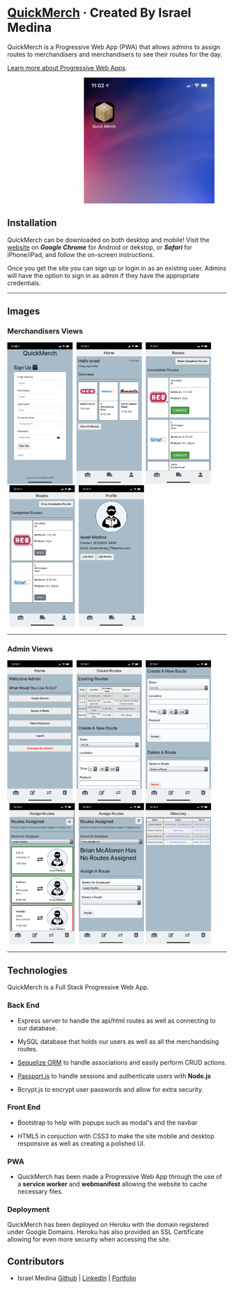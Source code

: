 # [QuickMerch](https://quickmerch.app/) &middot; Created By Israel Medina

QuickMerch is a Progressive Web App (PWA) that allows admins to assign routes to merchandisers and merchandisers to see their routes for the day. 


[Learn more about Progressive Web Apps](https://web.dev/pwa-checklist/).

<img alt = "QuickMerch App Icon" src="./public/assets/images/README-images/IMG_2271.jpg" style="width: 300px; margin-left: 35%" />

## Installation

QuickMerch can be downloaded on both desktop and mobile! Visit the [website](https://quickmerch.app) on **_Google Chrome_** for Android or dekstop, or **_Safari_** for iPhone/iPad, and follow the on-screen instructions.  

Once you get the site you can sign up or login in as an existing user. Admins will have the option to sign in as admin if they have the appropriate credentials. 

---

## Images


### Merchandisers Views 

<img alt = "Sign Up Page" src="./public/assets/images/README-images/IMG_2272.PNG" style="width: 150px;" />

<img alt = "User Home Page" src="./public/assets/images/README-images/IMG_2273.PNG" style="width: 150px; margin-left: 1%" />

<img alt = "Routes Incomplete Page" src="./public/assets/images/README-images/IMG_2274.PNG" style="width: 150px; margin-left: 1%" />

<img alt = "Routes Completed Page" src="./public/assets/images/README-images/IMG_2276.PNG" style="width: 150px; margin-left: 1%" />

<img alt = "Profile Page" src="./public/assets/images/README-images/IMG_2277.PNG" style="width: 150px;margin-left: 1%" />



--- 

### Admin Views

<img alt = "Admin Home Page" src="./public/assets/images/README-images/IMG_2278.PNG" style="width: 150px;" />

<img alt = "Create Routes Page" src="./public/assets/images/README-images/IMG_2279.PNG" style="width: 150px;margin-left: 1%" />

<img alt = "Create Routes Page Cont." src="./public/assets/images/README-images/IMG_2280.PNG" style="width: 150px;margin-left: 1%" />

<img alt = "Assign Routes Page" src="./public/assets/images/README-images/IMG_2281.PNG" style="width: 150px;margin-left: 1%" />

<img alt = "Assign Routes Alt." src="./public/assets/images/README-images/IMG_2282.PNG" style="width: 150px;margin-left: 1%" />

<img alt = "Directory Page" src="./public/assets/images/README-images/IMG_2284.PNG" style="width: 150px;" />

---

## Technologies

QuickMerch is a Full Stack Progressive Web App. 

### Back End

* Express server to handle the api/html routes as well as connecting to our database. 

* MySQL database that holds our users as well as all the merchandising routes.

* [Sequelize ORM](https://sequelize.org/v5/) to handle associations and easily perform CRUD actions.

* [Passport.js](http://www.passportjs.org/) to handle sessions and authenticate users with **Node.js**

* Bcrypt.js to encrypt user passwords and allow for extra security.

### Front End

* Bootstrap to help with popups such as modal's and the navbar

* HTML5 in conjuction with CSS3 to make the site mobile and desktop responsive as well as creating a polished UI. 

### PWA

* QuickMerch has been made a Progressive Web App through the use of a **service worker** and **webmanifest** allowing the website to cache necessary files. 

### Deployment 

QuickMerch has been deployed on Heroku with the domain registered under Google Domains. Heroku has also provided an SSL Certificate allowing for even more security when accessing the site. 

## Contributors

* Israel Medina [Github](https://github.com/medinaisrael-17) | [LinkedIn](https://www.linkedin.com/in/israel-medina-271344180/) | [Portfolio](https://israelmedina.dev)